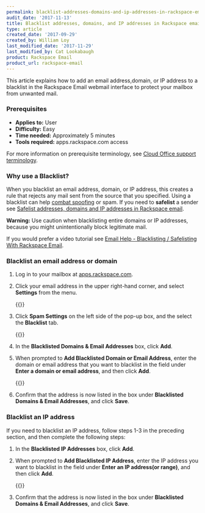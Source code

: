 ```yaml
---
permalink: blacklist-addresses-domains-and-ip-addresses-in-rackspace-email/
audit_date: '2017-11-13'
title: Blacklist addresses, domains, and IP addresses in Rackspace email
type: article
created_date: '2017-09-29'
created_by: William Loy
last_modified_date: '2017-11-29'
last_modified_by: Cat Lookabaugh
product: Rackspace Email
product_url: rackspace-email
---
```


This article explains how to add an email address,domain, or IP address to a blacklist in the Rackspace Email webmail interface to protect your mailbox from unwanted mail.

### Prerequisites

- **Applies to:** User
- **Difficulty:** Easy
- **Time needed:** Approximately 5 minutes
- **Tools required:**  apps.rackspace.com access

For more information on prerequisite terminology, see [Cloud Office support terminology](/support/how-to/cloud-office-support-terminology).

### Why use a Blacklist?

When you blacklist an email address, domain, or IP address, this creates a rule that rejects any mail sent from the source that you specified. Using a blacklist can help [combat spoofing](/support/how-to/email-spoofing-best-practices) or spam. If you need to **safelist** a sender see [Safelist addresses, domains and IP addresses in Rackspace email](/support/how-to/safelist-addresses-domains-and-ips-in-rackspace-email).

**Warning:** Use caution when blacklisting entire domains or IP addresses, because you might unintentionally block legitimate mail.

If you would prefer a video tutorial see [Email Help - Blacklisting / Safelisting With Rackspace Email](https://emailhelp.rackspace.com/l/blacklist-webmail).

### Blacklist an email address or domain

1. Log in to your mailbox at [apps.rackspace.com](https://apps.rackspace.com).

2. Click your email address in the upper right-hand corner, and select **Settings** from the menu.

    {{<image src="blacklist_settings.png" alt="" title="">}}

3. Click **Spam Settings** on the left side of the pop-up box, and the select the **Blacklist** tab.

    {{<image src="spam_settings.png" alt="" title="">}}

4. In the **Blacklisted Domains & Email Addresses** box, click **Add**.

5. When prompted to **Add Blacklisted Domain or Email Address**, enter the domain or email address that you want to blacklist in the field under **Enter a domain or email address**, and then click **Add**.

    {{<image src="add_blacklist.png" alt="" title="">}}

6. Confirm that the address is now listed in the box under **Blacklisted Domains & Email Addresses**, and click **Save**.

### Blacklist an IP address

If you need to blacklist an IP address, follow steps 1-3 in the preceding section, and then complete the following steps:

1. In the **Blacklisted IP Addresses** box, click **Add**.

2. When prompted to **Add Blacklisted IP Address**, enter the IP address you want to blacklist in the field under **Enter an IP address(or range)**, and then click **Add**.

    {{<image src="add_ip.png" alt="" title="">}}

3. Confirm that the address is now listed in the box under **Blacklisted Domains & Email Addresses**, and click **Save**.

